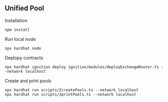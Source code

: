## Unified Pool

Installation

```shell
npm install
```
Run local node
```shell
npx hardhat node
```
Deplopy contracts
```shell
npx hardhat ignition deploy ignition/modules/deployExchangeRouter.ts --network localhost
```
Create and print pools
```shell
npx hardhat run scripts/2createPools.ts --network localhost
npx hardhat run scripts/3printPools.ts --network localhost
```